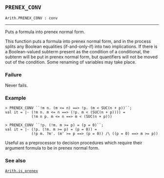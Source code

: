 ## `PRENEX_CONV`

``` hol4
Arith.PRENEX_CONV : conv
```

------------------------------------------------------------------------

Puts a formula into prenex normal form.

This function puts a formula into prenex normal form, and in the process
splits any Boolean equalities (if-and-only-if) into two implications. If
there is a Boolean-valued subterm present as the condition of a
conditional, the subterm will be put in prenex normal form, but
quantifiers will not be moved out of the condition. Some renaming of
variables may take place.

### Failure

Never fails.

### Example

``` hol4
> PRENEX_CONV ``!m n. (m <= n) ==> !p. (m < SUC(n + p))``;
val it = |- (!m n. m <= n ==> (!p. m < (SUC(n + p)))) =
            (!m n p. m <= n ==> m < (SUC(n + p)))

> PRENEX_CONV ``!p. (!m. m >= p) = (p = 0)``;
val it = |- (!p. (!m. m >= p) = (p = 0)) =
            (!p m. ?m'. (m' >= p ==> (p = 0)) /\ ((p = 0) ==> m >= p))
```

Useful as a preprocessor to decision procedures which require their
argument formula to be in prenex normal form.

### See also

[`Arith.is_prenex`](#Arith.is_prenex)
